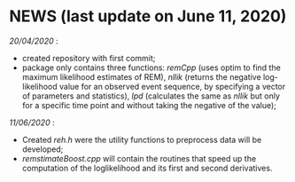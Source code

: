 # NEWS (last update on June 11, 2020)

_20/04/2020_ :
* created repository with first commit;
* package only contains three functions: _remCpp_ (uses optim to find the maximum likelihood estimates of REM),
_nllik_ (returns the negative log-likelihood value for an observed event sequence, by specifying a vector of parameters and statistics),
_lpd_ (calculates the same as _nllik_ but only for a specific time point and without taking the negative of the value);

_11/06/2020_ :
* Created _reh.h_ were the utility functions to preprocess data will be developed;
* _remstimateBoost.cpp_ will contain the routines that speed up the computation of the loglikelihood and its first and second derivatives.
